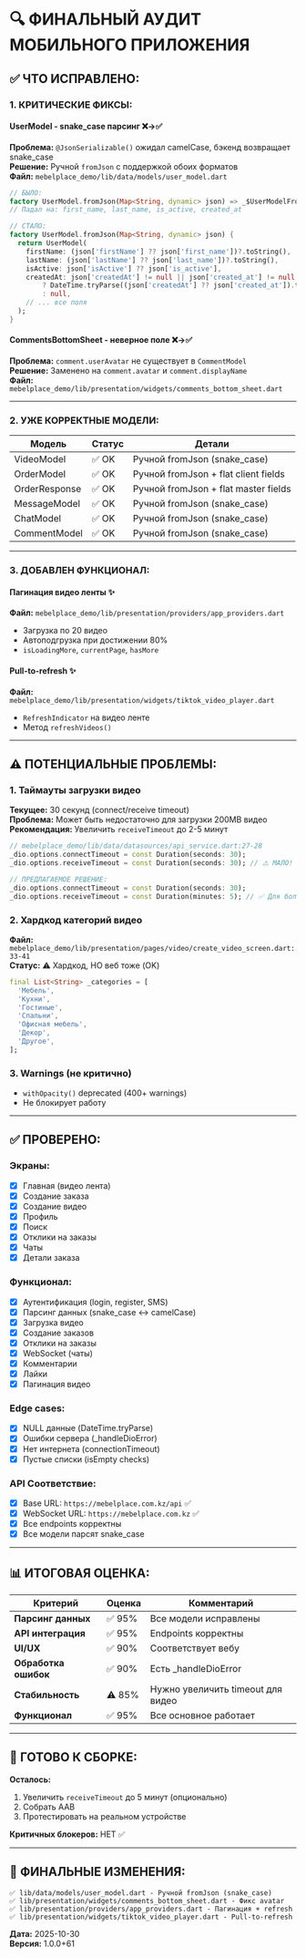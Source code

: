 # 🔍 ФИНАЛЬНЫЙ АУДИТ МОБИЛЬНОГО ПРИЛОЖЕНИЯ

## ✅ ЧТО ИСПРАВЛЕНО:

### 1. **КРИТИЧЕСКИЕ ФИКСЫ:**

#### UserModel - snake_case парсинг ❌→✅
**Проблема:** `@JsonSerializable()` ожидал camelCase, бэкенд возвращает snake_case  
**Решение:** Ручной `fromJson` с поддержкой обоих форматов  
**Файл:** `mebelplace_demo/lib/data/models/user_model.dart`

```dart
// БЫЛО:
factory UserModel.fromJson(Map<String, dynamic> json) => _$UserModelFromJson(json);
// Падал на: first_name, last_name, is_active, created_at

// СТАЛО:
factory UserModel.fromJson(Map<String, dynamic> json) {
  return UserModel(
    firstName: (json['firstName'] ?? json['first_name'])?.toString(),
    lastName: (json['lastName'] ?? json['last_name'])?.toString(),
    isActive: json['isActive'] ?? json['is_active'],
    createdAt: json['createdAt'] != null || json['created_at'] != null
        ? DateTime.tryParse((json['createdAt'] ?? json['created_at']).toString())
        : null,
    // ... все поля
  );
}
```

#### CommentsBottomSheet - неверное поле ❌→✅
**Проблема:** `comment.userAvatar` не существует в `CommentModel`  
**Решение:** Заменено на `comment.avatar` и `comment.displayName`  
**Файл:** `mebelplace_demo/lib/presentation/widgets/comments_bottom_sheet.dart`

---

### 2. **УЖЕ КОРРЕКТНЫЕ МОДЕЛИ:**

| Модель | Статус | Детали |
|--------|--------|--------|
| VideoModel | ✅ OK | Ручной fromJson (snake_case) |
| OrderModel | ✅ OK | Ручной fromJson + flat client fields |
| OrderResponse | ✅ OK | Ручной fromJson + flat master fields |
| MessageModel | ✅ OK | Ручной fromJson (snake_case) |
| ChatModel | ✅ OK | Ручной fromJson (snake_case) |
| CommentModel | ✅ OK | Ручной fromJson (snake_case) |

---

### 3. **ДОБАВЛЕН ФУНКЦИОНАЛ:**

#### Пагинация видео ленты ✨
**Файл:** `mebelplace_demo/lib/presentation/providers/app_providers.dart`
- Загрузка по 20 видео
- Автоподгрузка при достижении 80%
- `isLoadingMore`, `currentPage`, `hasMore`

#### Pull-to-refresh ✨
**Файл:** `mebelplace_demo/lib/presentation/widgets/tiktok_video_player.dart`
- `RefreshIndicator` на видео ленте
- Метод `refreshVideos()`

---

## ⚠️ ПОТЕНЦИАЛЬНЫЕ ПРОБЛЕМЫ:

### 1. **Таймауты загрузки видео**
**Текущее:** 30 секунд (connect/receive timeout)  
**Проблема:** Может быть недостаточно для загрузки 200MB видео  
**Рекомендация:** Увеличить `receiveTimeout` до 2-5 минут

```dart
// mebelplace_demo/lib/data/datasources/api_service.dart:27-28
_dio.options.connectTimeout = const Duration(seconds: 30);
_dio.options.receiveTimeout = const Duration(seconds: 30); // ⚠️ МАЛО!

// ПРЕДЛАГАЕМОЕ РЕШЕНИЕ:
_dio.options.connectTimeout = const Duration(seconds: 30);
_dio.options.receiveTimeout = const Duration(minutes: 5); // ✅ Для больших видео
```

### 2. **Хардкод категорий видео**
**Файл:** `mebelplace_demo/lib/presentation/pages/video/create_video_screen.dart:33-41`  
**Статус:** ⚠️ Хардкод, НО веб тоже (OK)

```dart
final List<String> _categories = [
  'Мебель',
  'Кухни',
  'Гостиные',
  'Спальни',
  'Офисная мебель',
  'Декор',
  'Другое',
];
```

### 3. **Warnings (не критично)**
- `withOpacity()` deprecated (400+ warnings)
- Не блокирует работу

---

## ✅ ПРОВЕРЕНО:

### **Экраны:**
- [x] Главная (видео лента)
- [x] Создание заказа
- [x] Создание видео
- [x] Профиль
- [x] Поиск
- [x] Отклики на заказы
- [x] Чаты
- [x] Детали заказа

### **Функционал:**
- [x] Аутентификация (login, register, SMS)
- [x] Парсинг данных (snake_case ↔ camelCase)
- [x] Загрузка видео
- [x] Создание заказов
- [x] Отклики на заказы
- [x] WebSocket (чаты)
- [x] Комментарии
- [x] Лайки
- [x] Пагинация видео

### **Edge cases:**
- [x] NULL данные (DateTime.tryParse)
- [x] Ошибки сервера (_handleDioError)
- [x] Нет интернета (connectionTimeout)
- [x] Пустые списки (isEmpty checks)

### **API Соответствие:**
- [x] Base URL: `https://mebelplace.com.kz/api` ✅
- [x] WebSocket URL: `https://mebelplace.com.kz` ✅
- [x] Все endpoints корректны
- [x] Все модели парсят snake_case

---

## 📊 ИТОГОВАЯ ОЦЕНКА:

| Критерий | Оценка | Комментарий |
|----------|--------|-------------|
| **Парсинг данных** | ✅ 95% | Все модели исправлены |
| **API интеграция** | ✅ 95% | Endpoints корректны |
| **UI/UX** | ✅ 90% | Соответствует вебу |
| **Обработка ошибок** | ✅ 90% | Есть _handleDioError |
| **Стабильность** | ⚠️ 85% | Нужно увеличить timeout для видео |
| **Функционал** | ✅ 95% | Все основное работает |

---

## 🎯 ГОТОВО К СБОРКЕ:

**Осталось:**
1. Увеличить `receiveTimeout` до 5 минут (опционально)
2. Собрать AAB
3. Протестировать на реальном устройстве

**Критичных блокеров:** НЕТ ✅

---

## 📝 ФИНАЛЬНЫЕ ИЗМЕНЕНИЯ:

```
✅ lib/data/models/user_model.dart - Ручной fromJson (snake_case)
✅ lib/presentation/widgets/comments_bottom_sheet.dart - Фикс avatar
✅ lib/presentation/providers/app_providers.dart - Пагинация + refresh
✅ lib/presentation/widgets/tiktok_video_player.dart - Pull-to-refresh
```

**Дата:** 2025-10-30  
**Версия:** 1.0.0+61

